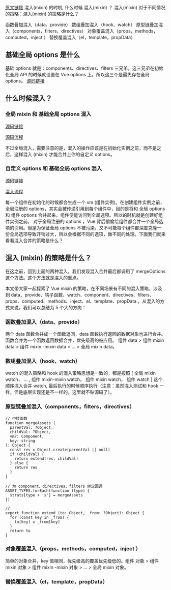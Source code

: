 [原文链接](https://juejin.cn/post/6993115621160386590)
混入(mixin) 的时机, 什么时候 混入(mixin) ？
混入(mixin) 对于不同情况的策略：混入(mixin) 的策略是什么？

函数叠加混入（data、provide）
数组叠加混入（hook、watch）
原型链叠加混入（components，filters，directives）
对象覆盖混入（props，methods，computed，inject ）
替换覆盖混入（el，template，propData）

## 基础全局 options 是什么
基础 options 就是：components、directives、filters 三兄弟，这三兄弟在初始化全局 API 的时候就设置在 Vue.options 上。所以这三个是最先存在全局 options。
[源码链接](https://p3-juejin.byteimg.com/tos-cn-i-k3u1fbpfcp/bdcaf0b06cf24ed483e4b4523cb50d39~tplv-k3u1fbpfcp-zoom-in-crop-mark:4536:0:0:0.image)

## 什么时候混入？
### 全局 mixin 和 基础全局 options 混入
[源码链接](https://p3-juejin.byteimg.com/tos-cn-i-k3u1fbpfcp/a0428d57e16247339027049f156bca0b~tplv-k3u1fbpfcp-zoom-in-crop-mark:4536:0:0:0.image)

[源码流程](https://p3-juejin.byteimg.com/tos-cn-i-k3u1fbpfcp/b15018ba860d41ada2f66ba9164a5e39~tplv-k3u1fbpfcp-zoom-in-crop-mark:4536:0:0:0.image)

不过全局混入，需要注意的是，混入的操作应该是在初始化实例之前，而不是之后，这样混入 (mixin) 才能合并上你的自定义 options。

### 自定义 options 和 基础全局 options 混入
[源码链接](https://p3-juejin.byteimg.com/tos-cn-i-k3u1fbpfcp/c2708daafb7a4fa8b1cc540b2fb280bd~tplv-k3u1fbpfcp-zoom-in-crop-mark:4536:0:0:0.image)

[混入流程](https://juejin.cn/post/6993115621160386590)

每一个组件在初始化的时候都会生成一个 vm (组件实例)。在创建组件实例之前，全局注册的 options，其实会被传递引用到每个组件中，目的是将和 全局 options 和 组件 options 合并起来，组件便能访问到全局选项。所以的时机就是创建好组件实例之前。
对于全局注册的 options ，Vue 背后偷偷给组件都合并一个全局选项的引用。但是为保证全局 options 不被污染，又不可能每个组件都深度克隆一份全局选项导致开销过大，所以会根据不同的选项，做不同的处理。下面我们就来看看混入合并的策略是什么？

## 混入 (mixin) 的策略是什么？
在这之前，回到上面的两种混入，我们发现混入合并最后都调用了 mergeOptions 这个方法。这个方法就是混入的重点。

本文带大家一起探索了 Vue mixin 的策略，在不同场景有不同的混入策略，涉及到 data、provide、钩子函数、watch、component、directives、filters、props、computed、methods、inject、el、template、propData 。从混入的方式来说，我们可以总结为 5 个大的方向：

### 函数叠加混入（data、provide）
两个 data 函数合并成一个函数返回，data 函数执行返回的数据对象也进行合并。函数合并为一个函数返回数据合并，优先级高的被应用。
组件 data > 组件 mixin data > 组件 mixin -mixin data > ... > 全局 mixin data。
### 数组叠加混入（hook、watch）
watch 的混入策略和 hook 的混入策略思想是一致的，都是按照
[
    全局 mixin watch，
    ... ,
    组件 mixin-mixin watch，
    组件 mixin watch，
    组件 watch
]
这个顺序混入合并 watch, 最后执行的时候顺序执行（注意：虽然混入测试和 hook 一样，但是底层实现还是不一样的，这里就不贴源码了）。

### 原型链叠加混入（components，filters，directives）
```
// 中转函数
function mergeAssets (
  parentVal: ?Object,
  childVal: ?Object,
  vm?: Component,
  key: string
): Object {
  const res = Object.create(parentVal || null)
  if (childVal) {
    return extend(res, childVal)
  } else {
    return res
  }
}

// 为 component、directives、filters 绑定回调
ASSET_TYPES.forEach(function (type) {
  strats[type + 's'] = mergeAssets
})

//
export function extend (to: Object, _from: ?Object): Object {
  for (const key in _from) {
    to[key] = _from[key]
  }
  return to
}
```
### 对象覆盖混入（props，methods，computed，inject ）
简单的对象合并，key 值相同，优先级高的覆盖优先级低的。组件 对象 > 组件 mixin 对象 > 组件 mixin -mixin 对象 > ... > 全局 mixin 对象。

### 替换覆盖混入（el，template，propData）


